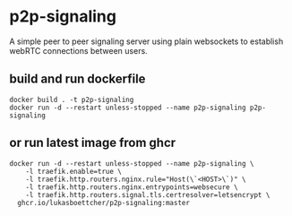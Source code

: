 # p2p-signaling
A simple peer to peer signaling server using plain websockets to establish webRTC connections between users.

## build and run dockerfile
```
docker build . -t p2p-signaling
docker run -d --restart unless-stopped --name p2p-signaling p2p-signaling
```
## or run latest image from ghcr
```
docker run -d --restart unless-stopped --name p2p-signaling \
	-l traefik.enable=true \
	-l traefik.http.routers.nginx.rule="Host(\`<HOST>\`)" \
	-l traefik.http.routers.nginx.entrypoints=websecure \
 	-l traefik.http.routers.signal.tls.certresolver=letsencrypt \
  ghcr.io/lukasboettcher/p2p-signaling:master
```
